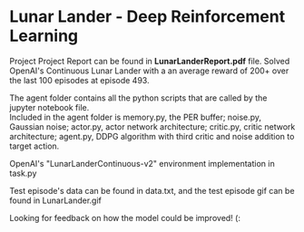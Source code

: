 # Lunar Lander - Deep Reinforcement Learning

Project Project Report can be found in **LunarLanderReport.pdf** file.
Solved OpenAI's Continuous Lunar Lander with a an average reward of 200+ over the last 100 episodes at episode 493. 

The agent folder contains all the python scripts that are called by the jupyter notebook file.  
Included in the agent folder is memory.py, the PER buffer; noise.py, Gaussian noise; actor.py, actor network architecture; critic.py, critic network architecture; agent.py, DDPG algorithm with third critic and noise addition to target action.

OpenAI's "LunarLanderContinuous-v2" environment implementation in task.py

Test episode's data can be found in data.txt, and the test episode gif can be found in LunarLander.gif

Looking for feedback on how the model could be improved! (:
